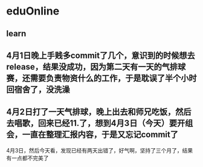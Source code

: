 # eduOnline
learn
---
4月1日晚上手贱多commit了几个，意识到的时候想去release，结果没成功，因为第二天有一天的气排球赛，还需要负责物资什么的工作，于是耽误了半个小时回宿舍了，没洗澡
---
4月2日打了一天气排球，晚上出去和师兄吃饭，然后去唱歌，回来已经11.了，想到4月3日（今天）要开组会，一直在整理汇报内容，于是又忘记commit了
---
4月3日，然后今天看，发现已经有两天出错了，好气啊，坚持了三个月了，结果有一点都不完美了

